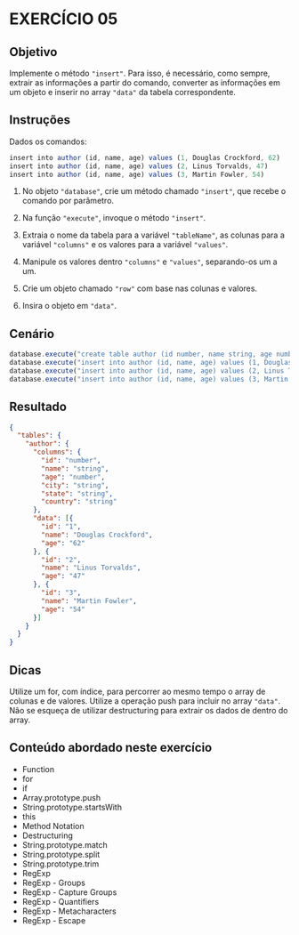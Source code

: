 # EXERCÍCIO 05

## Objetivo

Implemente o método `"insert"`. Para isso, é necessário, como sempre, extrair as informações a partir do comando, converter as informações em um objeto e inserir no array `"data"` da tabela correspondente.

## Instruções

Dados os comandos:

```js
insert into author (id, name, age) values (1, Douglas Crockford, 62)
insert into author (id, name, age) values (2, Linus Torvalds, 47)
insert into author (id, name, age) values (3, Martin Fowler, 54)
```

1. No objeto `"database"`, crie um método chamado `"insert"`, que recebe o comando por parâmetro.

2. Na função `"execute"`, invoque o método `"insert"`.

3. Extraia o nome da tabela para a variável `"tableName"`, as colunas para a variável `"columns"` e os valores para a variável `"values"`.

4. Manipule os valores dentro `"columns"` e `"values"`, separando-os um a um.

5. Crie um objeto chamado `"row"` com base nas colunas e valores.

6. Insira o objeto em `"data"`.

## Cenário

```js
database.execute("create table author (id number, name string, age number, city string, state string, country string)");
database.execute("insert into author (id, name, age) values (1, Douglas Crockford, 62)");
database.execute("insert into author (id, name, age) values (2, Linus Torvalds, 47)");
database.execute("insert into author (id, name, age) values (3, Martin Fowler, 54)");
```

## Resultado

```json
{
  "tables": {
    "author": {
      "columns": {
        "id": "number",
        "name": "string",
        "age": "number",
        "city": "string",
        "state": "string",
        "country": "string"
      },
      "data": [{
        "id": "1",
        "name": "Douglas Crockford",
        "age": "62"
      }, {
        "id": "2",
        "name": "Linus Torvalds",
        "age": "47"
      }, {
        "id": "3",
        "name": "Martin Fowler",
        "age": "54"
      }]
    }
  }
}
```

## Dicas

Utilize um for, com índice, para percorrer ao mesmo tempo o array de colunas e de valores. Utilize a operação push para incluir no array `"data"`. Não se esqueça de utilizar destructuring para extrair os dados de dentro do array.


## Conteúdo abordado neste exercício

- Function
- for
- if
- Array.prototype.push
- String.prototype.startsWith
- this
- Method Notation
- Destructuring
- String.prototype.match
- String.prototype.split
- String.prototype.trim
- RegExp
- RegExp - Groups
- RegExp - Capture Groups
- RegExp - Quantifiers
- RegExp - Metacharacters
- RegExp - Escape